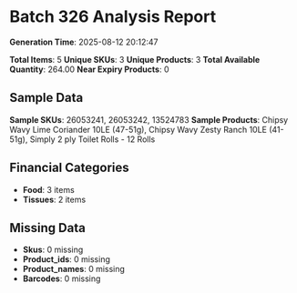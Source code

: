 # Batch 326 Analysis Report

**Generation Time**: 2025-08-12 20:12:47

**Total Items**: 5
**Unique SKUs**: 3
**Unique Products**: 3
**Total Available Quantity**: 264.00
**Near Expiry Products**: 0

## Sample Data
**Sample SKUs**: 26053241, 26053242, 13524783
**Sample Products**: Chipsy Wavy Lime Coriander 10LE (47-51g), Chipsy Wavy Zesty Ranch 10LE (41-51g), Simply 2 ply Toilet Rolls - 12 Rolls

## Financial Categories
- **Food**: 3 items
- **Tissues**: 2 items

## Missing Data
- **Skus**: 0 missing
- **Product_ids**: 0 missing
- **Product_names**: 0 missing
- **Barcodes**: 0 missing
